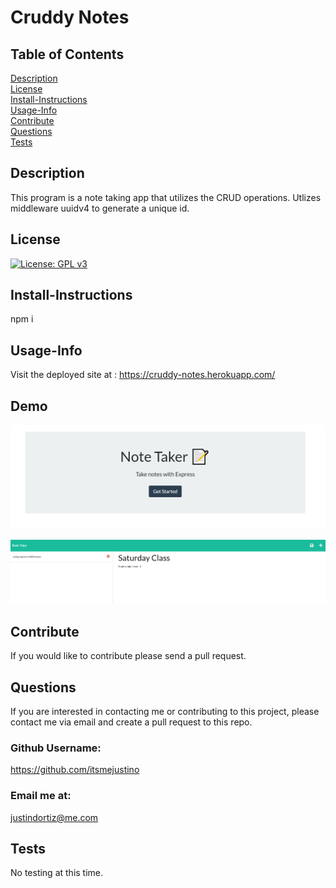 # Cruddy Notes<br>
## Table of Contents <br>
[Description](#description)<br>
[License](#license)<br>
[Install-Instructions](#install-Instructions)<br>
[Usage-Info](#usage-Info)<br>
[Contribute](#contribute)<br>
[Questions](#questions)<br>
[Tests](#tests)<br>

## Description 
  This program is a note taking app that utilizes the CRUD operations. Utlizes middleware uuidv4 to generate a unique id. 
## License
  [![License: GPL v3](https://img.shields.io/badge/License-GPL%20v3-blue.svg)](https://www.gnu.org/licenses/gpl-3.0)
## Install-Instructions 
  npm i  
## Usage-Info
 Visit the deployed site at : https://cruddy-notes.herokuapp.com/
## Demo
 ![demo 1](https://github.com/itsmejustino/CRUD/blob/main/public/assets/pics/demo-crud.PNG?raw=true)

![demo 2](https://github.com/itsmejustino/CRUD/blob/main/public/assets/pics/demo2-crud.PNG?raw=true)

## Contribute
  If you would like to contribute please send a pull request.

## Questions 
If you are interested in contacting me or contributing to this project, please contact me via email and create a pull request to this repo.
### Github Username: 
https://github.com/itsmejustino
### Email me at: 
  justindortiz@me.com 
## Tests 
  No testing at this time.
